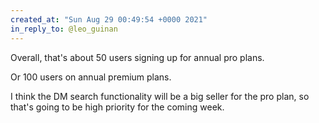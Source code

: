 ```yaml
---
created_at: "Sun Aug 29 00:49:54 +0000 2021"
in_reply_to: @leo_guinan
---
```


Overall, that's about 50 users signing up for annual pro plans. 

Or 100 users on annual premium plans. 

I think the DM search functionality will be a big seller for the pro plan, so that's going to be high priority for the coming week.